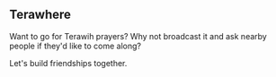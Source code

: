 ## Terawhere

Want to go for Terawih prayers? Why not broadcast it and ask nearby people if they'd like to come along? 

Let's build friendships together.

